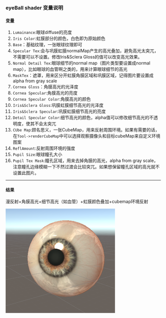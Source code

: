 ### eyeBall shader 变量说明

#### 变量
1. `Lumainance`:眼球diffuse的亮度
2. `Iris Color`:虹膜部分的颜色，白色即为原始颜色
3. `Base`：基础纹理，一张眼球纹理即可
4. `Specular Tex`:会与巩膜虹膜normalMap产生的高光叠加，避免高光太突兀，不需要可以不设置。修改Iris&Sclera Gloss的值可以改变高光效果。
5. `Normal Detail Tex`:眼球细节的normal map（图片类型要设置成normal map），比如眼球的血管啊之类的，用来计算眼球细节的高光
6. `MaskTex`：遮罩，用来区分开虹膜角膜区域和巩膜区域，记得图片要设置成alpha from gray scale
7. `Cornea Gloss`：角膜高光的光泽度
8. `Cornea Specular`:角膜高光的亮度
9. `Cornea Specular Color`:角膜高光的颜色
10. `Iris&Sclera Gloss`:巩膜虹膜细节高光的光泽度
11.  `Iris&Sclera Specular`:巩膜虹膜细节高光的亮度
12.  `Detail Specular Color`:细节高光的颜色，alpha值可以修改细节高光的不透明度，使其不会太突兀
13.  `CUbe Map`:顾名思义，一张CubeMap，用来反射周围环境。如果有需要的话，在`Tool->renderCubeMap`中可以选择观察摄像头和目标cubeMap来自定义环境图案
14.  `ReflAmount`:反射周围环境的强度
15.  `Pupil Size`:眼球瞳孔大小
16. `Pupil Tex Mask`:瞳孔区域，用来去掉角膜的高光，alpha from gray scale，注意瞳孔边缘模糊一下不然过渡会比较突兀。如果想保留瞳孔区域的高光就不设置此图片。

-------------------------------------
#### 结果
漫反射+角膜高光+细节高光（如血管）+虹膜颜色叠加+cubemap环境反射

![result](https://github.com/AcccGO/Unity/blob/UnityShader/demo.png)
